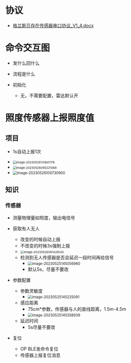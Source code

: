 # 协议

*    [格兰斯贝存在传感器串口协议_V1_4.docx](C:\Users\51532\Desktop\格兰斯贝传感器\协议\格兰斯贝存在传感器串口协议_V1_4.docx) 



# 命令交互图

* 发什么回什么
* 流程是什么

* 初始化
  * 无，不需要配置，雷达默认开



# 照度传感器上报照度值



## 项目

* 1s自动上报1次
* <img src="https://cvp.oss-cn-shanghai.aliyuncs.com/picgo/202305261318237.png" alt="image-20230526131841178" style="zoom: 67%;" />

* <img src="https://cvp.oss-cn-shanghai.aliyuncs.com/picgo/202305260952160.png" alt="image-20230526095221068" style="zoom: 67%;" />

* <img src="https://cvp.oss-cn-shanghai.aliyuncs.com/picgo/202305300942839.png" alt="image-20230526100730900" style="zoom: 80%;" />



## 知识



### 传感器

* 测量物理量如照度，输出电信号





* 获取有人无人
  * 改变的时候自动上报
  * 不改变的时候3s强制上报
  * <img src="https://cvp.oss-cn-shanghai.aliyuncs.com/picgo/202305260914226.png" alt="image-20230526091428145" style="zoom: 67%;" />
  * 检测到无人传感器是否会延迟一段时间再给信号
    * <img src="https://cvp.oss-cn-shanghai.aliyuncs.com/picgo/202305251450021.png" alt="image-20230525145056960" style="zoom: 80%;" />
    * 默认5s，尽量不要改
* 参数配置
  * 参数灵敏度
    * <img src="https://cvp.oss-cn-shanghai.aliyuncs.com/picgo/202305251452147.png" alt="image-20230525145225091" style="zoom: 80%;" />
  * 感应距离
    * 75cm*参数，传感器与人的直线距离，1.5m-4.5m
    * <img src="https://cvp.oss-cn-shanghai.aliyuncs.com/picgo/202305251453984.png" alt="image-20230525145358939" style="zoom: 80%;" />
  * 延迟时间
    * 5s尽量不要改
* 复位
  * OP BLE发命令复位
  * 传感器上报复位消息

